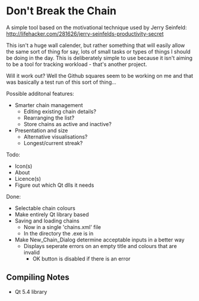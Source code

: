 Don't Break the Chain
======================

A simple tool based on the motivational technique used by Jerry Seinfeld:
http://lifehacker.com/281626/jerry-seinfelds-productivity-secret

This isn't a huge wall calender, but rather something that will easily allow the same sort of thing
for say, lots of small tasks or types of things I should be doing in the day. This is deliberately
simple to use because it isn't aiming to be a tool for tracking workload - that's another project.

Will it work out? Well the Github squares seem to be working on me and that was basically a test run
of this sort of thing...

Possible additonal features:
- Smarter chain management
    - Editing existing chain details?
    - Rearranging the list?
    - Store chains as active and inactive?
- Presentation and size
    - Alternative visualisations?
    - Longest/current streak?

Todo:
- Icon(s)
- About
- Licence(s)
- Figure out which Qt dlls it needs

Done:
- Selectable chain colours
- Make entirely Qt library based
- Saving and loading chains
    - Now in a single 'chains.xml' file
    - In the directory the .exe is in
- Make New_Chain_Dialog determine acceptable inputs in a better way
    - Displays seperate errors on an empty title and colours that are invalid
        - OK button is disabled if there is an error

Compiling Notes
----------------
- Qt 5.4 library
